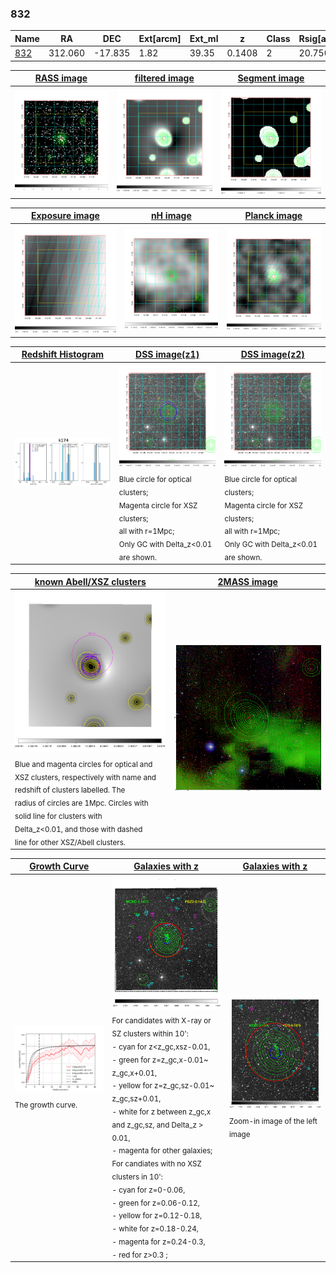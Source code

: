 <div STYLE="page-break-after: always;"></div>

### 832

|Name          |RA          |DEC      | Ext[arcm] | Ext_ml | z    | Class| Rsig[arcmin] | CRsig[c/s] | CR500[c/s] | R500[Mpc] |L500[erg/s]|F500[erg/s/cm^2]| M500[Msun]|Tx[keV]|beta|GC(XSZ,Delta_z<0.01)| GC(OPT,Delta_z<0.01)|GC|alias|
|--------------|------------|------------|---|---|-----------|--------|------|------|----|----|----|----|----|----|----|----|----|----|---|
|[832](script/832.md)     | 312.060       | -17.835       | 1.82    | 39.35   | 0.1408 | 2   | 20.750 |0.380 |0.345 |1.155 |3.438e+44 |6.487e-12 |5.026e+14 |6.063 |0.627 |Tar, |Wen, |Tar, |k174|

|[RASS image](../image/832/832_img.pdf)|[filtered image](../image/832/832_fil.pdf)|[Segment image](../image/832/832_seg.pdf)|
|-------------------|--------------------|-------------------|
| <img src="../image/832/832_img.png" width="300">  | <img src="../image/832/832_fil.png" width="300">   | <img src="../image/832/832_seg.png" width="300">  |

|[Exposure image](../image/832/832_mex.pdf)| [nH image](../image/832/832_nh.pdf)| [Planck image](../image/832/832_p.pdf)|
|-------------------|--------------------|-------------------|
|<img src="../image/832/832_mex.png" width="300">   | <img src="../image/832/832_nh.png" width="300">    | <img src="../image/832/832_p.png" width="300"> |

|[Redshift Histogram](../image/832/832_zg.pdf) | [DSS image(z1)](../image/832/832_dss_z1.pdf)      |  [DSS image(z2)](../image/832/832_dss_z2.pdf)    |
|-------------------|--------------------|-------------------|
|<img src="../image/832/832_zg.png" width="300"> |<img src="../image/832/832_dss_z1.png" width="300"> <sub><br>Blue circle for optical clusters; <br>Magenta circle for XSZ clusters; <br>all with r=1Mpc; <br>Only GC with Delta_z<0.01 are shown. </sub>| <img src="../image/832/832_dss_z2.png" width="300"><sub><br>Blue circle for optical clusters; <br>Magenta circle for XSZ clusters; <br>all with r=1Mpc; <br>Only GC with Delta_z<0.01 are shown. </sub> |

|[known Abell/XSZ clusters](../image/832/832_m.pdf) | [2MASS image](../image/832/832_2mass.pdf)      |
|-------------------|-------------------|
|<img src=../image/832/832_m.png width="300"> <sub><br>Blue and magenta circles for optical and <br>XSZ clusters, respectively with name and <br>redshift of clusters labelled. The <br>radius of circles are 1Mpc. Circles with <br>solid line for clusters with <br>Delta_z<0.01, and those with dashed <br>line for other XSZ/Abell clusters.        </sub>|<img src="../image/832/832_2mass.png" width="300">  |

|[Growth Curve](../image/832/832_gca_all.png) |[Galaxies with z](../image/832/832_opt_ned.pdf) |[Galaxies with z](../image/832/832_opt_ned_zoom.pdf) |
|-------------------|-------------------|-------------------|
| <img src="../image/832/832_gca_all.png" width="300"> <sub><br>The growth curve.</sub>| <img src=../image/832/832_opt_ned.png width="300"> <br><sub> For candidates with X-ray or SZ clusters within 10': <br> - cyan for z<z_gc,xsz-0.01, <br> - green for z=z_gc,x-0.01~ z_gc,x+0.01, <br> - yellow for z=z_gc,sz-0.01~ z_gc,sz+0.01, <br> - white for z between z_gc,x and z_gc,sz, and Delta_z > 0.01, <br> - magenta for other galaxies; <br>For candiates with no XSZ clusters in 10': <br> - cyan for z=0-0.06, <br> - green for z=0.06-0.12, <br> - yellow for z=0.12-0.18, <br> - white for z=0.18-0.24, <br> - magenta for z=0.24-0.3, <br> - red for z>0.3 ;  </sub>|<img src=../image/832/832_opt_ned_zoom.png width="300">  <br><sub> Zoom-in image of the left image</sub>|




